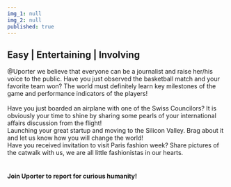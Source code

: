 ```yaml
---
img_1: null
img_2: null
published: true
---
```


## Easy | Entertaining | Involving

@Uporter we believe that everyone can be a journalist and raise her/his voice to the public.
Have you just observed the basketball match and your favorite team won? The world must definitely learn key milestones of the game and performance indicators of the players!  
<br>
Have you just boarded an airplane with one of the Swiss Councilors? It is obviously your time to shine by sharing some pearls of your international affairs discussion from the flight!
<br>
Launching your great startup and moving to the Silicon Valley. Brag about it and let us know how you will change the world!
<br>
Have you received invitation to visit Paris fashion week? Share pictures of the catwalk with us, we are all little fashionistas in our hearts.  
<br>
#### Join Uporter to report for curious humanity!
